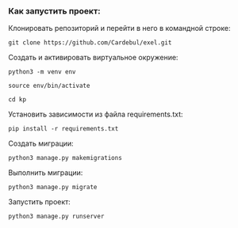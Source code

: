 ### Как запустить проект:

Клонировать репозиторий и перейти в него в командной строке:

```
git clone https://github.com/Cardebul/exel.git
```

Cоздать и активировать виртуальное окружение:

```
python3 -m venv env
```

```
source env/bin/activate
```

```
cd kp
```


Установить зависимости из файла requirements.txt:

```
pip install -r requirements.txt
```
Создать миграции:

```
python3 manage.py makemigrations
```

Выполнить миграции:

```
python3 manage.py migrate
```

Запустить проект:

```
python3 manage.py runserver
```
